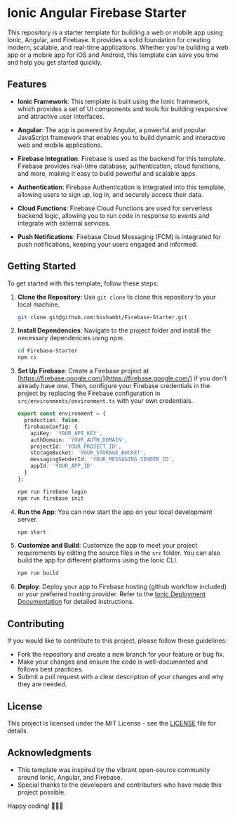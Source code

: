 # Ionic Angular Firebase Starter

This repository is a starter template for building a web or mobile app using Ionic, Angular, and Firebase. It provides a solid foundation for creating modern, scalable, and real-time applications. Whether you're building a web app or a mobile app for iOS and Android, this template can save you time and help you get started quickly.

## Features

- **Ionic Framework**: This template is built using the Ionic framework, which provides a set of UI components and tools for building responsive and attractive user interfaces.

- **Angular**: The app is powered by Angular, a powerful and popular JavaScript framework that enables you to build dynamic and interactive web and mobile applications.

- **Firebase Integration**: Firebase is used as the backend for this template. Firebase provides real-time database, authentication, cloud functions, and more, making it easy to build powerful and scalable apps.

- **Authentication**: Firebase Authentication is integrated into this template, allowing users to sign up, log in, and securely access their data.

- **Cloud Functions**: Firebase Cloud Functions are used for serverless backend logic, allowing you to run code in response to events and integrate with external services.

- **Push Notifications**: Firebase Cloud Messaging (FCM) is integrated for push notifications, keeping your users engaged and informed.

## Getting Started

To get started with this template, follow these steps:

1. **Clone the Repository**: Use `git clone` to clone this repository to your local machine.

   ```bash
   git clone git@github.com:hishambt/Firebase-Starter.git
   ```

2. **Install Dependencies**: Navigate to the project folder and install the necessary dependencies using npm.

   ```bash
   cd Firebase-Starter
   npm ci
   ```

3. **Set Up Firebase**: Create a Firebase project at [https://firebase.google.com/](https://firebase.google.com/) if you don't already have one. Then, configure your Firebase credentials in the project by replacing the Firebase configuration in `src/environments/environment.ts` with your own credentials.

   ```typescript
   export const environment = {
     production: false,
     firebaseConfig: {
       apiKey: 'YOUR_API_KEY',
       authDomain: 'YOUR_AUTH_DOMAIN',
       projectId: 'YOUR_PROJECT_ID',
       storageBucket: 'YOUR_STORAGE_BUCKET',
       messagingSenderId: 'YOUR_MESSAGING_SENDER_ID',
       appId: 'YOUR_APP_ID'
     }
   };
   ```

   ```bash
   npm run firebase login
   npm run firebase init
   ```

4. **Run the App**: You can now start the app on your local development server.

   ```bash
   npm start
   ```

5. **Customize and Build**: Customize the app to meet your project requirements by editing the source files in the `src` folder. You can also build the app for different platforms using the Ionic CLI.

   ```bash
   npm run build
   ```

6. **Deploy**: Deploy your app to Firebase hosting (github workflow included) or your preferred hosting provider. Refer to the [Ionic Deployment Documentation](https://ionicframework.com/docs/deployment) for detailed instructions.

## Contributing

If you would like to contribute to this project, please follow these guidelines:

- Fork the repository and create a new branch for your feature or bug fix.
- Make your changes and ensure the code is well-documented and follows best practices.
- Submit a pull request with a clear description of your changes and why they are needed.

## License

This project is licensed under the MIT License - see the [LICENSE](LICENSE) file for details.

## Acknowledgments

- This template was inspired by the vibrant open-source community around Ionic, Angular, and Firebase.
- Special thanks to the developers and contributors who have made this project possible.

Happy coding! 🚀🚀🚀
